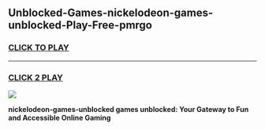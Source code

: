 
## Unblocked-Games-nickelodeon-games-unblocked-Play-Free-pmrgo
<h3>
<a href="https://premium76.site?title=nickelodeon-games-unblocked&ref=18A1">CLICK TO PLAY</a></h3>
<hr>

<h3>
<a href="https://premium76.site?title=nickelodeon-games-unblocked&ref=18A1">CLICK 2 PLAY</a>
  
</h3>

<a href="https://premium76.site?title=nickelodeon-games-unblocked&ref=18A1"><img src="https://clearcache.store/games.png"></a>


**nickelodeon-games-unblocked games unblocked: Your Gateway to Fun and Accessible Online Gaming**
